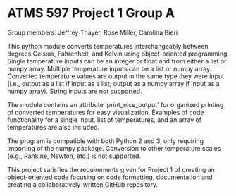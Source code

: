 # ATMS 597 Project 1 Group A

Group members: Jeffrey Thayer, Rose Miller, Carolina Bieri

This python module converts temperatures interchangeably between degrees Celsius, Fahrenheit, and Kelvin using object-oriented programming. Single temperature inputs can be an integer or float and from either a list or numpy array. Multiple temperature inputs can be a list or numpy array. Converted temperature values are output in the same type they were input (i.e., output as a list if input as a list; output as a numpy array if input as a numpy array). String inputs are not supported. 

The module contains an attribute 'print_nice_output' for organized printing of converted temperatures for easy visualization. Examples of code functionality for a single input, list of temperatures, and an array of temperatures are also included.

The program is compatible with both Python 2 and 3, only requiring importing of the numpy package. Conversion to other temperature scales (e.g., Rankine, Newton, etc.) is not supported. 

This project satisfies the requirements given for Project 1 of creating an object-oriented code focusing on code formatting, documentation and creating a collaboratively-written GitHub repository.
